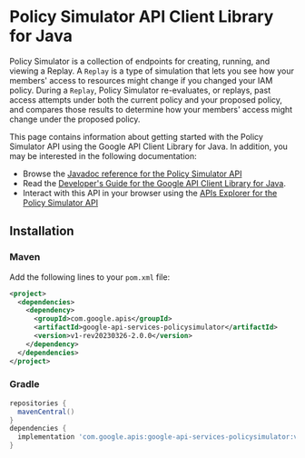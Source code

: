 # Policy Simulator API Client Library for Java

 Policy Simulator is a collection of endpoints for creating, running, and viewing a Replay. A `Replay` is a type of simulation that lets you see how your members' access to resources might change if you changed your IAM policy. During a `Replay`, Policy Simulator re-evaluates, or replays, past access attempts under both the current policy and your proposed policy, and compares those results to determine how your members' access might change under the proposed policy.

This page contains information about getting started with the Policy Simulator API
using the Google API Client Library for Java. In addition, you may be interested
in the following documentation:

* Browse the [Javadoc reference for the Policy Simulator API][javadoc]
* Read the [Developer's Guide for the Google API Client Library for Java][google-api-client].
* Interact with this API in your browser using the [APIs Explorer for the Policy Simulator API][api-explorer]

## Installation

### Maven

Add the following lines to your `pom.xml` file:

```xml
<project>
  <dependencies>
    <dependency>
      <groupId>com.google.apis</groupId>
      <artifactId>google-api-services-policysimulator</artifactId>
      <version>v1-rev20230326-2.0.0</version>
    </dependency>
  </dependencies>
</project>
```

### Gradle

```gradle
repositories {
  mavenCentral()
}
dependencies {
  implementation 'com.google.apis:google-api-services-policysimulator:v1-rev20230326-2.0.0'
}
```

[javadoc]: https://googleapis.dev/java/google-api-services-policysimulator/latest/index.html
[google-api-client]: https://github.com/googleapis/google-api-java-client/
[api-explorer]: https://developers.google.com/apis-explorer/#p/policysimulator/v1/
